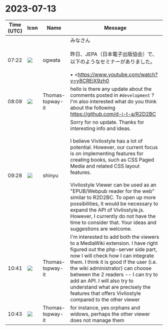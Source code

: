 # 2023-07-13

|Time (UTC)|Icon|Name|Message|
|---|---|---|---|
|07:22|![](https://avatars.slack-edge.com/2019-11-22/845042642576_070441337abaca9fb7b3_72.png)|ogwata|みなさん<br><br>昨日、JEPA（日本電子出版協会）で、以下のようなセミナーがありました。<br><br>• <https://www.youtube.com/watch?v=y8CREjX9zh0|高見真也 氏: W3C標準「EPUB 3.3」 とアクセシビリティ対応>（YouTube）<br>• <https://www.jepa.or.jp/sem/20230712|セミナー報告｜2023年7月12日 高見真也 氏: W3C標準「EPUB 3.3」 とアクセシビリティ対応><br>EPUBの最新仕様である3.3の紹介と今後の課題、とくに難航が予想されるアクセシビリティ対応について、共同議長の高見さんがじっくり報告されています。<br>関心のある向きには視聴をお勧めします。<br><blockquote>YouTube Video: 高見真也 氏: W3C標準「EPUB 3.3」 とアクセシビリティ対応</blockquote><br><blockquote>2023年5月25日、Web技術の国際的な標準規格化を推進するW3C（World Wide Web Consortium）として初の正式なEPUB仕様となる「EPUB 3.3」がW3C勧告（国際標準化）となりました。国内で流通している電子書籍は2014年にIDPF（International Dig...</blockquote>|
|08:09|![](https://avatars.slack-edge.com/2023-07-03/5536917336977_260205c64bba178a727f_72.png)|Thomas-topway-it|hello is there any update about the comments posted in `#development` ? I'm also interested what do you think about the following <https://github.com/d-i-t-a/R2D2BC>|
|09:28|![](https://avatars.slack-edge.com/2018-04-27/354445776386_e258f5ed5ba887b08668_72.jpg)|shinyu|Sorry for no update. Thanks for interesting info and ideas.<br><br>I believe Vivliostyle has a lot of potential. However, our current focus is on implementing features for creating books, such as CSS Paged Media and related CSS layout features.<br><br>Vivliostyle Viewer can be used as an "EPUB/Webpub reader for the web" similar to R2D2BC. To open up more possibilities, it would be necessary to expand the API of Vivliostyle.js. However, I currently do not have the time to consider that. Your ideas and suggestions are welcome.|
|10:41|![](https://avatars.slack-edge.com/2023-07-03/5536917336977_260205c64bba178a727f_72.png)|Thomas-topway-it|I'm interested to add both the viewers to a MediaWiki extension. I have right figured out the php-server side part, now I will check how I can integrate them. I think it is good if the user (i.e. the wiki administrator) can choose between the 2 readers -- I can try to add an API. I will also try to understand what are precisely the features that offers Vivliostyle compared to the other viewer|
|10:43|![](https://avatars.slack-edge.com/2023-07-03/5536917336977_260205c64bba178a727f_72.png)|Thomas-topway-it|for instance, yes orphans and widows, perhaps the other viewer does not manage them|
